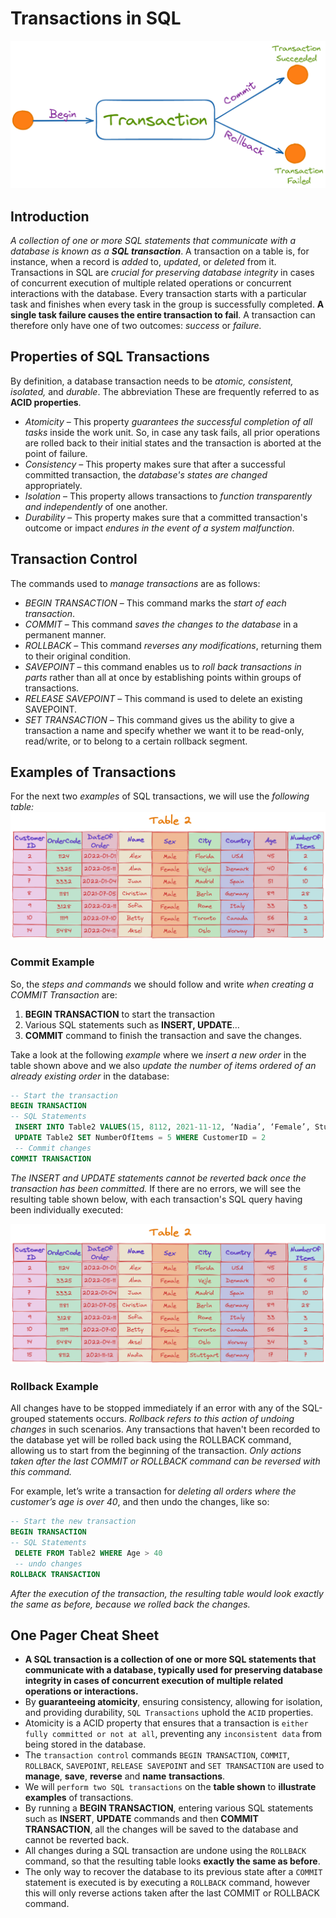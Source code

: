 # Transactions in SQL

![](./img/intro.png)
## Introduction

_A collection of one or more SQL statements that communicate with a database is known as a **SQL transaction**_. A transaction on a table is, for instance, when a record is _added_ to, _updated_, or _deleted_ from it. Transactions in SQL are _crucial for preserving database integrity_ in cases of concurrent execution of multiple related operations or concurrent interactions with the database. Every transaction starts with a particular task and finishes when every task in the group is successfully completed. **A single task failure causes the entire transaction to fail**. A transaction can therefore only have one of two outcomes: _success_ or _failure._

## Properties of SQL Transactions

By definition, a database transaction needs to be _atomic, consistent, isolated,_ and _durable_. The abbreviation These are frequently referred to as **ACID properties**.

-	_Atomicity_ – This property _guarantees the successful completion of all tasks_ inside the work unit. So, in case any task fails, all prior operations are rolled back to their initial states and the transaction is aborted at the point of failure.
-	_Consistency_ – This property makes sure that after a successful committed transaction, the _database's states are changed_ appropriately.  
-	_Isolation_ – This property allows transactions to _function transparently and independently_ of one another.
-	_Durability_ – This property makes sure that a committed transaction's outcome or impact _endures in the event of a system malfunction_.

## Transaction Control

The commands used to _manage transactions_ are as follows:

-	_BEGIN TRANSACTION_ – This command marks the _start of each transaction_.
-	_COMMIT_ – This command _saves the changes to the database_ in a permanent manner. 
-	_ROLLBACK_ – This command _reverses any modifications_, returning them to their original condition.
-	_SAVEPOINT_ – this command enables us to _roll back transactions in parts_ rather than all at once by establishing points within groups of transactions.
-	_RELEASE SAVEPOINT_ – This command is used to delete an existing SAVEPOINT.
-	_SET TRANSACTION_ – This command gives us the ability to give a transaction a name and specify whether we want it to be read-only, read/write, or to belong to a certain rollback segment.

## Examples of Transactions

For the next two _examples_ of SQL transactions, we will use the _following table:_
![](./img/Table2.png)

### Commit Example

So, the _steps and commands_ we should follow and write _when creating a COMMIT Transaction_ are:
1.	**BEGIN TRANSACTION** to start the transaction
2.	Various SQL statements such as **INSERT, UPDATE**…
3.	**COMMIT** command to finish the transaction and save the changes. 

Take a look at the following _example_ where we _insert a new order_ in the table shown above and we also _update the number of items ordered of an already existing order_ in the database:

```sql
-- Start the transaction    
BEGIN TRANSACTION  
-- SQL Statements  
 INSERT INTO Table2 VALUES(15, 8112, 2021-11-12, ‘Nadia’, ‘Female’, Stuttgart, Germany, 17, 7)  
 UPDATE Table2 SET NumberOfItems = 5 WHERE CustomerID = 2  
 -- Commit changes   
COMMIT TRANSACTION  
```
_The INSERT and UPDATE statements cannot be reverted back once the transaction has been committed._ If there are no errors, we will see the resulting table shown below, with each transaction's SQL query having been individually executed:

![](./img/commit-example-result.png)


### Rollback Example

All changes have to be stopped immediately if an error with any of the SQL-grouped statements occurs. _Rollback refers to this action of undoing changes_ in such scenarios. Any transactions that haven't been recorded to the database yet will be rolled back using the ROLLBACK command, allowing us to start from the beginning of the transaction. _Only actions taken after the last COMMIT or ROLLBACK command can be reversed with this command._ 

For example, let’s write a transaction for _deleting all orders where the customer’s age is over 40_, and then undo the changes, like so:

```sql
-- Start the new transaction    
BEGIN TRANSACTION  
-- SQL Statements  
 DELETE FROM Table2 WHERE Age > 40
 -- undo changes   
ROLLBACK TRANSACTION  
```
_After the execution of the transaction, the resulting table would look exactly the same as before, because we rolled back the changes._

## One Pager Cheat Sheet

- **A SQL transaction is a collection of one or more SQL statements that communicate with a database, typically used for preserving database integrity in cases of concurrent execution of multiple related operations or interactions.**
- By **guaranteeing atomicity**, ensuring consistency, allowing for isolation, and providing durability, `SQL Transactions` uphold the `ACID` properties.
- Atomicity is a ACID property that ensures that a transaction is `either fully committed or not at all`, preventing any `inconsistent data` from being stored in the database.
- The `transaction control` commands `BEGIN TRANSACTION`, `COMMIT`, `ROLLBACK`, `SAVEPOINT`, `RELEASE SAVEPOINT` and `SET TRANSACTION` are used to **manage**, **save**, **reverse** and **name** **transactions**.
- We will `perform two SQL transactions` on the **table shown** to **illustrate examples** of transactions.
- By running a **BEGIN TRANSACTION**, entering various SQL statements such as **INSERT**, **UPDATE** commands and then **COMMIT TRANSACTION**, all the changes will be saved to the database and cannot be reverted back.
- All changes during a SQL transaction are undone using the `ROLLBACK` command, so that the resulting table looks **exactly the same as before**.
- The only way to recover the database to its previous state after a `COMMIT` statement is executed is by executing a `ROLLBACK` command, however this will only reverse actions taken after the last COMMIT or ROLLBACK command.